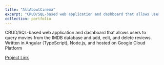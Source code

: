 ```yaml
---
title: "AllAboutCinema"
excerpt: "CRUD/SQL-based web application and dashboard that allows users to query movies from the IMDB database and add, edit, and delete reviews. Written in Angular (TypeScript), Node.js, and hosted on Google Cloud Platform"
collection: portfolio
---
```

CRUD/SQL-based web application and dashboard that allows users to query movies from the IMDB database and add, edit, and delete reviews. Written in Angular (TypeScript), Node.js, and hosted on Google Cloud Platform

[Project Link](https://github.com/johnli25/AllAboutCinema)